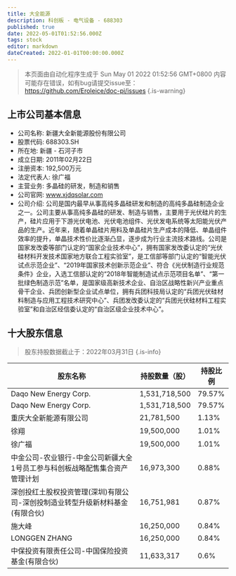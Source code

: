 ```yaml
---
title: 大全能源
description: 科创板 - 电气设备 - 688303
published: true
date: 2022-05-01T01:52:56.000Z
tags: stock
editor: markdown
dateCreated: 2022-01-01T00:00:00.000Z
---
```


> 本页面由自动化程序生成于 Sun May 01 2022 01:52:56 GMT+0800
> 内容可能存在错误，如有bug请提交issue至：https://github.com/Eroleice/doc-pi/issues
{.is-warning}

## 上市公司基本信息
- 公司名称: 新疆大全新能源股份有限公司
- 股票代码: 688303.SH
- 所在地: 新疆 - 石河子市
- 成立日期: 2011年02月22日
- 注册资本: 192,500万元
- 法定代表人: 徐广福
- 主营业务: 多晶硅的研发，制造和销售
- 公司官网: www.xjdqsolar.com
- 公司介绍: 公司是国内最早从事高纯多晶硅研发和制造的高纯多晶硅制造企业之一。公司主要从事高纯多晶硅的研发、制造与销售，主要用于光伏硅片的生产，硅片应用于下游光伏电池、光伏电池组件、光伏发电系统等太阳能光伏产品的生产。近年来，随着单晶硅片用料及单晶硅片生产成本的降低、单晶组件效率的提升，单晶技术性价比逐渐凸显，逐步成为行业主流技术路线。公司是国家发改委等部门认定的“国家企业技术中心”，拥有国家发改委认定的“光伏硅材料开发技术国家地方联合工程实验室”，是工信部等部门认定的“智能光伏试点示范企业”、“2019年国家技术创新示范企业”、符合《光伏制造行业规范条件》企业，入选工信部认定的“2018年智能制造试点示范项目名单”、“第一批绿色制造示范”名单，是国家级高新技术企业、自治区战略性新兴产业重点骨干企业、兵团创新型企业试点单位，拥有兵团科技局认定的“兵团光伏硅材料制造与应用工程技术研究中心”、兵团发改委认定的“兵团光伏硅材料工程实验室”和自治区经信委认定的“自治区级企业技术中心”。


## 十大股东信息
> 股东持股数据截止于：2022年03月31日
{.is-info}

| 股东名称 | 持股数量（股） | 持股比例 |
| --- | --- | --- |
| Daqo New Energy Corp. | 1,531,718,500 | 79.57% |
| Daqo   New Energy Corp. | 1,531,718,500 | 79.57% |
| 重庆大全新能源有限公司 | 21,781,500 | 1.13% |
| 徐翔 | 19,500,000 | 1.01% |
| 徐广福 | 19,500,000 | 1.01% |
| 中金公司-农业银行-中金公司新疆大全1号员工参与科创板战略配售集合资产管理计划 | 16,973,300 | 0.88% |
| 深创投红土股权投资管理(深圳)有限公司-深创投制造业转型升级新材料基金(有限合伙) | 16,751,981 | 0.87% |
| 施大峰 | 16,250,000 | 0.84% |
| LONGGEN ZHANG | 16,250,000 | 0.84% |
| 中保投资有限责任公司-中国保险投资基金(有限合伙) | 11,633,317 | 0.6% |




